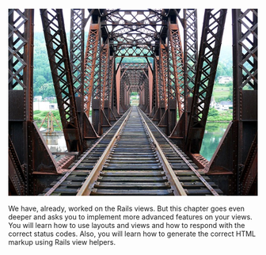 ![./images/More About Views - Summary](./images/railroad-view.jpg)

We have, already, worked on the Rails views. But this chapter goes even deeper and asks you to implement more advanced features on 
your views. You will learn how to use layouts and views and how to respond with the correct status codes. Also, you will learn
how to generate the correct HTML markup using Rails view helpers.

